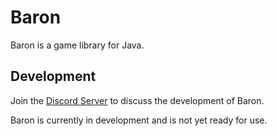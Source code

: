 # Baron

Baron is a game library for Java.

## Development

Join the [Discord Server](https://discord.gg/kYGh3ywu) to discuss the development of Baron.

Baron is currently in development and is not yet ready for use.

